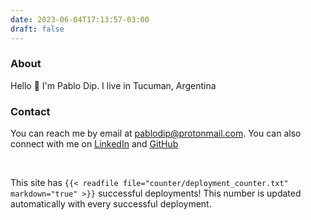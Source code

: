 ```yaml
---
date: 2023-06-04T17:13:57-03:00
draft: false
---
```


### About

Hello :wave: I'm Pablo Dip. I live in Tucuman, Argentina


### Contact

You can reach me by email at [pablodip@protonmail.com](mailto:pablodip@protonmail.com).
You can also connect with me on [LinkedIn](https://www.linkedin.com/in/pablo-dip-24b33b1b0/) and [GitHub](https://github.com/pdnt)

&nbsp;

This site has `{{< readfile file="counter/deployment_counter.txt" markdown="true" >}}` successful deployments!
This number is updated automatically with every successful deployment.
